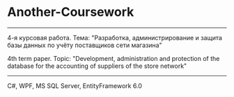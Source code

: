 # Another-Coursework
---
4-я курсовая работа. Тема: "Разработка, администрирование и защита базы данных по учёту поставщиков сети магазина"

4th term paper. Topic: "Development, administration and protection of the database for the accounting of suppliers of the store network"

---
C#, WPF, MS SQL Server, EntityFramework 6.0
